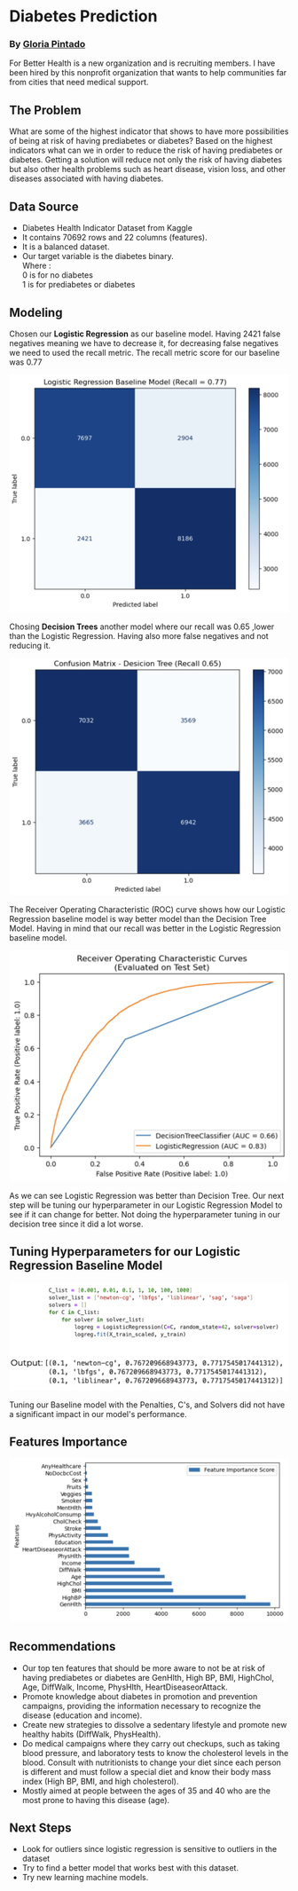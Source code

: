 # Diabetes Prediction
### By [Gloria Pintado](https://github.com/gloriapintado)

For Better Health is a new organization and is recruiting members. I have been hired by this nonprofit organization that wants to help communities far from cities that need medical support.

## The Problem
What are some of the highest indicator that shows to have more possibilities of being at risk of having prediabetes or diabetes? Based on the highest indicators what can we in order to reduce the risk of having prediabetes or diabetes. Getting a solution will reduce not only the risk of having diabetes but also other health problems such as heart disease, vision loss, and other diseases associated with having diabetes.

## Data Source
- Diabetes Health Indicator Dataset from Kaggle
- It contains 70692 rows and 22 columns (features).
- It is a balanced dataset.
- Our target variable is the diabetes binary. \
  Where :\
    0 is for no diabetes \
    1 is for prediabetes or diabetes

## Modeling
Chosen our **Logistic Regression** as our baseline model. Having 2421 false negatives meaning we have to decrease it, for decreasing false negatives we need to used the recall metric. The recall metric score for our baseline was 0.77

![LR Baseline model CM](https://github.com/gloriapintado/Diabetes_Prediction/blob/main/Images/LR%20Baseline%20model%20CM.png)

Chosing **Decision Trees** another model where our recall was 0.65 ,lower than the Logistic Regression. Having also more false negatives and not reducing it.

![Decision Tree model CM](https://github.com/gloriapintado/Diabetes_Prediction/blob/main/Images/Decision%20Tree%20model%20CM.png)

The Receiver Operating Characteristic (ROC) curve shows how our Logistic Regression baseline model is way better model than the Decision Tree Model.
Having in mind that our recall was better in the Logistic Regression baseline model.
     
![Comparing RUC curve for Basline M and DT](https://github.com/gloriapintado/Diabetes_Prediction/blob/main/Images/Comparing%20RUC%20curve%20for%20Basline%20M%20and%20DT.png)

As we can see Logistic Regression was better than Decision Tree. Our next step will be tuning our hyperparameter in our Logistic Regression Model to see if it can change for better. Not doing the hyperparameter tuning in our decision tree since it did a lot worse.
     
## Tuning Hyperparameters for our Logistic Regression Baseline Model

![Tuning](https://github.com/gloriapintado/Diabetes_Prediction/blob/main/Images/Tunning%20Hyperparameters.png)

Tuning our Baseline model with the Penalties, C's, and Solvers did not have a significant impact in our model's performance.

## Features Importance

![Features Importance](https://github.com/gloriapintado/Diabetes_Prediction/blob/main/Images/Features%20Importance.png)

## Recommendations

- Our top ten features that should be more aware to not be at risk of having prediabetes or diabetes are GenHlth, High BP, BMI, HighChol, Age, DiffWalk, Income, PhysHlth, HeartDiseaseorAttack.
- Promote knowledge about diabetes in promotion and prevention campaigns, providing the information necessary to recognize the disease (education and income).
- Create new strategies to dissolve a sedentary lifestyle and promote new healthy habits (DiffWalk, PhysHealth).
- Do medical campaigns where they carry out checkups, such as taking blood pressure, and laboratory tests to know the cholesterol levels in the blood. Consult with nutritionists to change your diet since each person is different and must follow a special diet and know their body mass index (High BP, BMI, and high cholesterol).
- Mostly aimed at people between the ages of 35 and 40 who are the most prone to having this disease (age).

## Next Steps

- Look for outliers since logistic regression is sensitive to outliers in the dataset
- Try to find a better model that works best with this dataset.
- Try new learning machine models.



